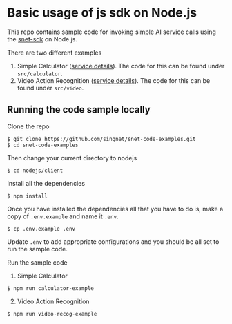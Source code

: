 # Basic usage of js sdk on Node.js

This repo contains sample code for invoking simple AI service calls using the [snet-sdk](https://www.npmjs.com/package/snet-sdk) on Node.js.

There are two different examples
1. Simple Calculator ([service details](https://github.com/singnet/example-service)). The code for this can be found under `src/calculator`.
2. Video Action Recognition ([service details](https://singnet.github.io/dnn-model-services/users_guide/i3d-video-action-recognition.html)). The code for this can be found under `src/video`.

## Running the code sample locally
Clone the repo
```
$ git clone https://github.com/singnet/snet-code-examples.git
$ cd snet-code-examples
```

Then change your current directory to nodejs
```
$ cd nodejs/client
```

Install all the dependencies 
```
$ npm install
```

Once you have installed the dependencies all that you have to do is, make a copy of `.env.example` and name it `.env`.
```
$ cp .env.example .env
``` 

Update `.env` to add appropriate configurations and you should be all set to run the sample code.

Run the sample code
1. Simple Calculator
```
$ npm run calculator-example
``` 
2. Video Action Recognition
```
$ npm run video-recog-example
``` 
